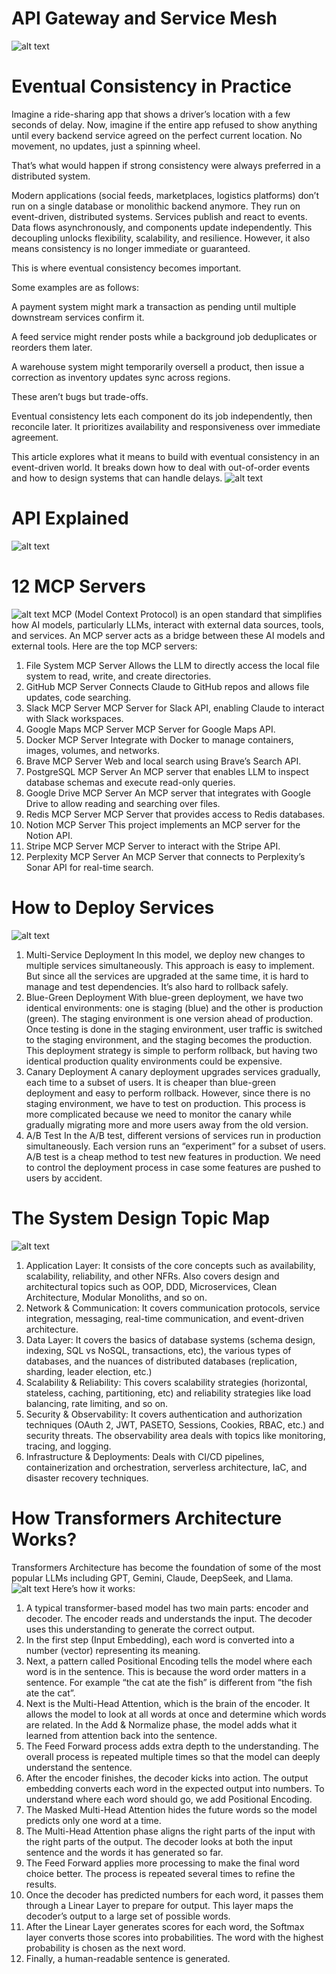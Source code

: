 # API Gateway and Service Mesh 
![alt text](image-164.png)
# Eventual Consistency in Practice
Imagine a ride-sharing app that shows a driver’s location with a few seconds of delay. Now, imagine if the entire app refused to show anything until every backend service agreed on the perfect current location. No movement, no updates, just a spinning wheel. 

That’s what would happen if strong consistency were always preferred in a distributed system.

Modern applications (social feeds, marketplaces, logistics platforms) don’t run on a single database or monolithic backend anymore. They run on event-driven, distributed systems. Services publish and react to events. Data flows asynchronously, and components update independently. This decoupling unlocks flexibility, scalability, and resilience. However, it also means consistency is no longer immediate or guaranteed.

This is where eventual consistency becomes important.

Some examples are as follows:

A payment system might mark a transaction as pending until multiple downstream services confirm it.

A feed service might render posts while a background job deduplicates or reorders them later.

A warehouse system might temporarily oversell a product, then issue a correction as inventory updates sync across regions.

These aren’t bugs but trade-offs. 

Eventual consistency lets each component do its job independently, then reconcile later. It prioritizes availability and responsiveness over immediate agreement.

This article explores what it means to build with eventual consistency in an event-driven world. It breaks down how to deal with out-of-order events and how to design systems that can handle delays.
![alt text](image-165.png)

# API Explained
![alt text](<Screenshot 2025-05-25 at 21.42.59.png>)
# 12 MCP Servers 
![alt text](image-166.png)
MCP (Model Context Protocol) is an open standard that simplifies how AI models, particularly LLMs, interact with external data sources, tools, and services. An MCP server acts as a bridge between these AI models and external tools. Here are the top MCP servers:
1. File System MCP Server
Allows the LLM to directly access the local file system to read, write, and create directories.
2. GitHub MCP Server
Connects Claude to GitHub repos and allows file updates, code searching.
3. Slack MCP Server
MCP Server for Slack API, enabling Claude to interact with Slack workspaces.
4. Google Maps MCP Server
MCP Server for Google Maps API.
5. Docker MCP Server
Integrate with Docker to manage containers, images, volumes, and networks.
6. Brave MCP Server
Web and local search using Brave’s Search API.
7. PostgreSQL MCP Server
An MCP server that enables LLM to inspect database schemas and execute read-only queries.
8. Google Drive MCP Server
An MCP server that integrates with Google Drive to allow reading and searching over files.
9. Redis MCP Server
MCP Server that provides access to Redis databases.
10. Notion MCP Server
This project implements an MCP server for the Notion API.
11. Stripe MCP Server
MCP Server to interact with the Stripe API.
12. Perplexity MCP Server
An MCP Server that connects to Perplexity’s Sonar API for real-time search.
# How to Deploy Services
![alt text](image-167.png)
1. Multi-Service Deployment
In this model, we deploy new changes to multiple services simultaneously. This approach is easy to implement. But since all the services are upgraded at the same time, it is hard to manage and test dependencies. It’s also hard to rollback safely.
2. Blue-Green Deployment
With blue-green deployment, we have two identical environments: one is staging (blue) and the other is production (green). The staging environment is one version ahead of production. Once testing is done in the staging environment, user traffic is switched to the staging environment, and the staging becomes the production. This deployment strategy is simple to perform rollback, but having two identical production quality environments could be expensive.
3. Canary Deployment
A canary deployment upgrades services gradually, each time to a subset of users. It is cheaper than blue-green deployment and easy to perform rollback. However, since there is no staging environment, we have to test on production. This process is more complicated because we need to monitor the canary while gradually migrating more and more users away from the old version.
4. A/B Test
In the A/B test, different versions of services run in production simultaneously. Each version runs an “experiment” for a subset of users. A/B test is a cheap method to test new features in production. We need to control the deployment process in case some features are pushed to users by accident.
# The System Design Topic Map
![alt text](image-168.png)
1. Application Layer: It consists of the core concepts such as availability, scalability, reliability, and other NFRs. Also covers design and architectural topics such as OOP, DDD, Microservices, Clean Architecture, Modular Monoliths, and so on.
2. Network & Communication: It covers communication protocols, service integration, messaging, real-time communication, and event-driven architecture.
3. Data Layer: It covers the basics of database systems (schema design, indexing, SQL vs NoSQL, transactions, etc), the various types of databases, and the nuances of distributed databases (replication, sharding, leader election, etc.)
4. Scalability & Reliability: This covers scalability strategies (horizontal, stateless, caching, partitioning, etc) and reliability strategies like load balancing, rate limiting, and so on.
5. Security & Observability: It covers authentication and authorization techniques (OAuth 2, JWT, PASETO, Sessions, Cookies, RBAC, etc.) and security threats. The observability area deals with topics like monitoring, tracing, and logging.
6. Infrastructure & Deployments: Deals with CI/CD pipelines, containerization and orchestration, serverless architecture, IaC, and disaster recovery techniques.

# How Transformers Architecture Works?
Transformers Architecture has become the foundation of some of the most popular LLMs including GPT, Gemini, Claude, DeepSeek, and Llama.
![alt text](image-169.png)
Here’s how it works:
1. A typical transformer-based model has two main parts: encoder and decoder. The encoder reads and understands the input. The decoder uses this understanding to generate the correct output.
2. In the first step (Input Embedding), each word is converted into a number (vector) representing its meaning.
3. Next, a pattern called Positional Encoding tells the model where each word is in the sentence. This is because the word order matters in a sentence. For example “the cat ate the fish” is different from “the fish ate the cat”.
4. Next is the Multi-Head Attention, which is the brain of the encoder. It allows the model to look at all words at once and determine which words are related. In the Add & Normalize phase, the model adds what it learned from attention back into the sentence.
5. The Feed Forward process adds extra depth to the understanding. The overall process is repeated multiple times so that the model can deeply understand the sentence.
6. After the encoder finishes, the decoder kicks into action. The output embedding converts each word in the expected output into numbers. To understand where each word should go, we add Positional Encoding.
7. The Masked Multi-Head Attention hides the future words so the model predicts only one word at a time.
8. The Multi-Head Attention phase aligns the right parts of the input with the right parts of the output. The decoder looks at both the input sentence and the words it has generated so far.
9. The Feed Forward applies more processing to make the final word choice better. The process is repeated several times to refine the results.
10. Once the decoder has predicted numbers for each word, it passes them through a Linear Layer to prepare for output. This layer maps the decoder’s output to a large set of possible words.
11. After the Linear Layer generates scores for each word, the Softmax layer converts those scores into probabilities. The word with the highest probability is chosen as the next word.
12. Finally, a human-readable sentence is generated.




